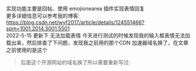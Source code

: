 实现功能主要是回帖、使用 emojionearea 插件实现表情回复
<br>
更多详细信息可以参考我的博客: https://blog.csdn.net/wyf2017/article/details/124551466?spm=1001.2014.3001.5501
<br>
2022-5-15 更新下 无法加载表情
今天进行测试的时候发现我的输入框表情无法加载出来，然后排查了下问题，发现我之前用的那个CDN 加速器域名换了，在文章之前使用的是这个  
> <link rel="stylesheet" type="text/css" href="http://cdn.bootcss.com/emojione/2.1.1/assets/sprites/emojione.sprites.css">  
> 后面这个开源网站的域名换了所以需要重新写过: <link rel="stylesheet" type="text/css"      href="http://cdn.bootcdn.net/ajax/libs/emojione/2.1.1/assets/sprites/emojione.sprites.css">


